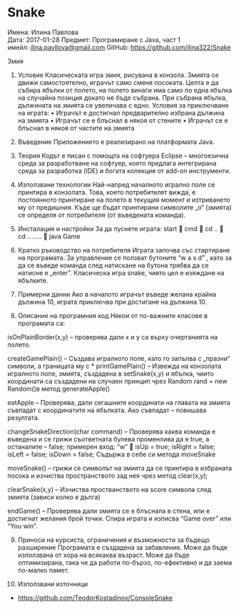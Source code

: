 # Snake
Имена: Илина Павлова	
Дата: 2017-01-28 				Предмет: Програмиране с Java, част 1	
имейл: ilina.pavllova@gmail.com		GitHub:  https://github.com/ilina322/Snake	

Змия

1. Условие
Класическата игра змия, рисувана в конзола. Змията се движи самостоятелно, играчът само сменя посоката. Целта е да събира ябълки от полето, на полето винаги има само по една ябълка на случайна позиция докато не бъде събрана. При събрана ябълка, дължината на змията се увеличава с едно. 
Условия за приключване на играта:
•	Играчът е достигнал предварително избрана дължина на змията
•	Играчът се е блъснал в някоя от стените
•	Играчът се е блъснал в някоя от частите на змията

2. Въведение
Приложението е реализирано на платформата Java.

3. Теория
Кодът е писан с помощта на софтуера Eclipse – многоезична среда за разработване на софтуер, която предлага интегрирана среда за разработка (IDE) и богата колекция от 
add-on инструменти.

4. Използвани технологии
Най-напред началното игрално поле се принтира в конзолата. Това, което потребителят вижда, е постоянното принтиране на полето в текущия момент и изтриването му от предишния. Къде ще бъдат принтирани символите „о“ (змията) се определя от потребителя (от въведената команда).

5. Инсталация и настройки
За да пуснете играта:
start  cmd  cd ..  cd .. …..  java Game

6. Кратко ръководство на потребителя
Играта започва със стартиране на програмата. За управление се ползват бутоните “w a s d” , като за да се въведе команда след натискане на бутона трябва да се натисне е „enter”. Класическа игра snake, чиято цел е изяждане на ябълките.





7. Примерни данни
Ако в началото играчът въведе желана крайна дължина 10, играта приключва при достигане на дължина 10.

8. Описание на програмния код
Някои от по-важните класове в програмата са:

isOnPlainBorder(x,y) – проверява дали x и y са върху очертанията на полето.

createGamePlain() – Създава игралното поле, като го запълва с „празни“ символи, а границата му с *
printGamePlain() – Извежда на конзолата игралното поле, змията, създадена в 
setSnake(x,y) и ябълка, чиито координати са създадени на случаен принцип чрез 
Random rand = new Random()в метод generateApple()

eatApple – Проверява, дали сегашните координати на главата на змията съвпадат с координатите на ябълката. Ако съвпадат – повишава резултата.

changeSnakeDirection(char command) – Проверява каква команда е въведена и се грижи съответната булева променлива да е true, а останалите – false;
примерен вход: “w”  isUp = true; isRight = false; isLeft = false; isDown = false;
Съдържа в себе си метода moveSnake

moveSnake() – грижи се символът на змията да се принтира в избраната посока и изчиства пространството зад нея чрез метод clear(x,y);

clearSnake(x,y) – Изчиства простванството на score символа след змията (зависи колко е дълга)

endGame() – Проверява дали змията се е блъснала в стена, или е достигнат желания брой точки. Спира играта и изписва “Game over” или “You win”.




9. Приноси на курсиста, ограничения и възможности за бъдещо разширение
Програмата е създадена за забавление. Може да бъде използвана от хора на всякаква възраст. Може да бъде оптимизирана, така че да работи по-бързо, по-ефективно и да заема по-малко памет.

10. Използвани източници
- https://github.com/TeodorKostadinov/ConsoleSnake  
